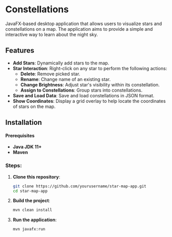 
# Constellations

JavaFX-based desktop application that allows users to visualize stars and constellations on a map. The application aims to provide a simple and interactive way to learn about the night sky.

## Features

- **Add Stars**: Dynamically add stars to the map.
- **Star Interaction**: Right-click on any star to perform the following actions:
  - **Delete**: Remove picked star.
  - **Rename**: Change name of an existing star.
  - **Change Brightness**: Adjust star's visibility within its constellation.
  - **Assign to Constellations**: Group stars into constellations.
- **Save and Load Data**: Save and load constellations in JSON format.
- **Show Coordinates**: Display a grid overlay to help locate the coordinates of stars on the map.

## Installation

#### Prerequisites

- **Java JDK 11+**
- **Maven**

### Steps:

1. **Clone this repository**:

   ```bash
   git clone https://github.com/yourusername/star-map-app.git
   cd star-map-app
   ```

2. **Build the project**:

   ```bash
   mvn clean install
   ```

3. **Run the application**:

   ```bash
   mvn javafx:run
   ```

